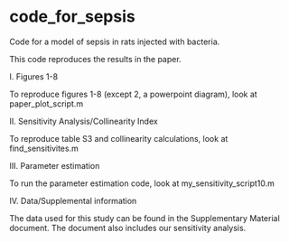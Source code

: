 # code_for_sepsis
Code for a model of sepsis in rats injected with bacteria.

This code reproduces the results in the paper.

I.  Figures 1-8

To reproduce figures 1-8 (except 2, a powerpoint diagram), look at paper_plot_script.m


II.  Sensitivity Analysis/Collinearity Index

To reproduce table S3 and collinearity calculations, look at find_sensitivites.m


III.  Parameter estimation

To run the parameter estimation code, look at my_sensitivity_script10.m


IV.  Data/Supplemental information

The data used for this study can be found in the Supplementary Material document.  The document also includes our sensitivity analysis.
